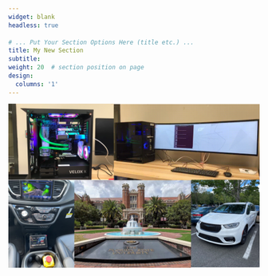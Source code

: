 ```yaml
---
widget: blank
headless: true

# ... Put Your Section Options Here (title etc.) ...
title: My New Section
subtitle:
weight: 20  # section position on page
design:
  columns: '1'
---
```

<center><p float="center">
  <img src="/assets/media/album.png" width="800" />
</p></center>
